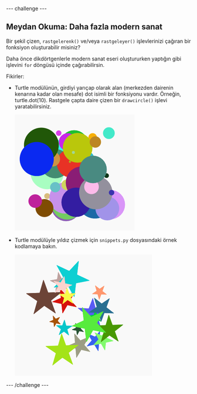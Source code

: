 \--- challenge \---

## Meydan Okuma: Daha fazla modern sanat

Bir şekil çizen, `rastgelerenk()` ve/veya `rastgeleyer()` işlevlerinizi çağıran bir fonksiyon oluşturabilir misiniz?

Daha önce dikdörtgenlerle modern sanat eseri oluştururken yaptığın gibi işlevini `for` döngüsü içinde çağırabilirsin.

Fikirler:

- Turtle modülünün, girdiyi yarıçap olarak alan (merkezden dairenin kenarına kadar olan mesafe) dot isimli bir fonksiyonu vardır. Örneğin, turtle.dot(10). Rastgele çapta daire çizen bir `drawcircle()` işlevi yaratabilirsiniz.
    
    ![ekran görüntüsü](images/modern-circles.png)

- Turtle modülüyle yıldız çizmek için `snippets.py` dosyasındaki örnek kodlamaya bakın.
    
    ![ekran görüntüsü](images/modern-stars.png)

\--- /challenge \---